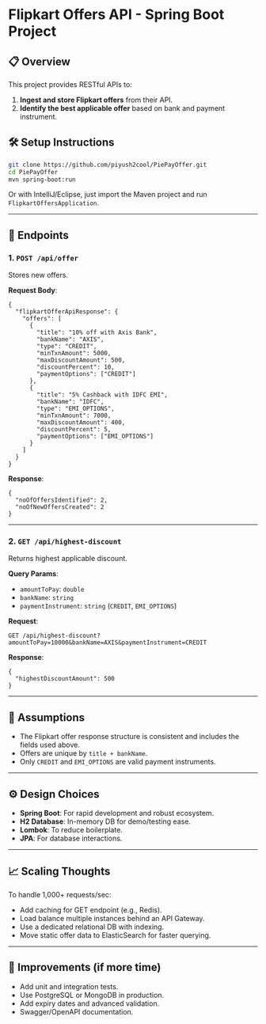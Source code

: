# Flipkart Offers API - Spring Boot Project

## 📋 Overview

This project provides RESTful APIs to:
1. **Ingest and store Flipkart offers** from their API.
2. **Identify the best applicable offer** based on bank and payment instrument.



## 🛠️ Setup Instructions

```bash
git clone https://github.com/piyush2cool/PiePayOffer.git
cd PiePayOffer
mvn spring-boot:run
```

Or with IntelliJ/Eclipse, just import the Maven project and run `FlipkartOffersApplication`.


---

## 🚀 Endpoints

### 1. `POST /api/offer`

Stores new offers.

**Request Body**:
```
{
  "flipkartOfferApiResponse": {
    "offers": [
      {
        "title": "10% off with Axis Bank",
        "bankName": "AXIS",
        "type": "CREDIT",
        "minTxnAmount": 5000,
        "maxDiscountAmount": 500,
        "discountPercent": 10,
        "paymentOptions": ["CREDIT"]
      },
      {
        "title": "5% Cashback with IDFC EMI",
        "bankName": "IDFC",
        "type": "EMI_OPTIONS",
        "minTxnAmount": 7000,
        "maxDiscountAmount": 400,
        "discountPercent": 5,
        "paymentOptions": ["EMI_OPTIONS"]
      }
    ]
  }
}
```

**Response**:
```
{
  "noOfOffersIdentified": 2,
  "noOfNewOffersCreated": 2
}
```

---

### 2. `GET /api/highest-discount`

Returns highest applicable discount.

**Query Params**:
- `amountToPay`: `double`
- `bankName`: `string`
- `paymentInstrument`: `string` (`CREDIT`, `EMI_OPTIONS`)

**Request**:
```
GET /api/highest-discount?amountToPay=10000&bankName=AXIS&paymentInstrument=CREDIT
```

**Response**:
```
{
  "highestDiscountAmount": 500
}
```

---
## 📂 Assumptions

- The Flipkart offer response structure is consistent and includes the fields used above.
- Offers are unique by `title + bankName`.
- Only `CREDIT` and `EMI_OPTIONS` are valid payment instruments.

---

## ⚙️ Design Choices

- **Spring Boot**: For rapid development and robust ecosystem.
- **H2 Database**: In-memory DB for demo/testing ease.
- **Lombok**: To reduce boilerplate.
- **JPA**: For database interactions.

---

## 📈 Scaling Thoughts

To handle 1,000+ requests/sec:
- Add caching for GET endpoint (e.g., Redis).
- Load balance multiple instances behind an API Gateway.
- Use a dedicated relational DB with indexing.
- Move static offer data to ElasticSearch for faster querying.

---

## 📌 Improvements (if more time)

- Add unit and integration tests.
- Use PostgreSQL or MongoDB in production.
- Add expiry dates and advanced validation.
- Swagger/OpenAPI documentation.
